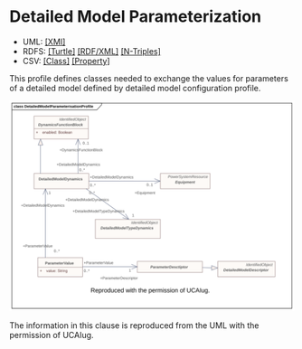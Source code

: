 # Detailed Model Parameterization

- UML: [[XMI]](./DetailedModelParameterization.xmi)
- RDFS: [[Turtle]](./DetailedModelParameterization.ttl) [[RDF/XML]](./DetailedModelParameterization.rdf) [[N-Triples]](./DetailedModelParameterization.nt)
- CSV: [[Class]](./DetailedModelParameterizationClass.csv) [[Property]](./DetailedModelParameterizationProperty.csv)

This profile defines classes needed to exchange the values for parameters of a detailed model defined by detailed model configuration profile.

![Detailed Model Parameterization](./DetailedModelParameterization.svg)

The information in this clause is reproduced from the UML with the permission of UCAIug.